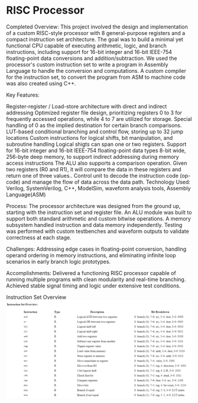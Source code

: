 # RISC Processor
Completed
Overview: This project involved the design and implementation of a custom RISC-style processor with 8 general-purpose registers and a compact instruction set architecture. The goal was to build a minimal yet functional CPU capable of executing arithmetic, logic, and branch instructions, including support for 16-bit integer and 16-bit IEEE-754 floating-point data conversions and addition/subtraction. We used the processor's custom instruction set to write a program in Assembly Language to handle the conversion and computations. A custom compiler for the instruction set, to convert the program from ASM to machine code was also created using C++.

Key Features:

Register-register / Load-store architecture with direct and indirect addressing
Optimized register file design, prioritizing registers 0 to 3 for frequently accessed operations, while 4 to 7 are utilized for storage. Special handling of 0 as the implied destination for certain branch comparisons.
LUT-based conditional branching and control flow, storing up to 32 jump locations
Custom instructions for logical shifts, bit manipulation, and subroutine handling
Logical shigts can span one or two registers.
Support for 16-bit integer and 16-bit IEEE-754 floating-point data types
8-bit wide, 256-byte deep memory, to support indirect addressing during memory access instructions
The ALU also supports a comparison operation. Given two registers (R0 and R1), it will compare the data in these registers and return one of three values..
Control unit to decode the instruction code (op-code) and manage the flow of data across the data path.
Technology Used: Verilog, SystemVerilog, C++, ModelSim, waveform analysis tools, Assembly Language(ASM)

Process: The processor architecture was designed from the ground up, starting with the instruction set and register file. An ALU module was built to support both standard arithmetic and custom bitwise operations. A memory subsystem handled instruction and data memory independently. Testing was performed with custom testbenches and waveform outputs to validate correctness at each stage.

Challenges: Addressing edge cases in floating-point conversion, handling operand ordering in memory instructions, and eliminating infinite loop scenarios in early branch logic prototypes.

Accomplishments: Delivered a functioning RISC processor capable of running multiple programs with clean modularity and real-time branching. Achieved stable signal timing and logic under extensive test conditions.

Instruction Set Overview
![ISA](isa.png)
